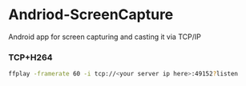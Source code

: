 # Andriod-ScreenCapture
Android app for screen capturing and casting it via TCP/IP

### TCP+H264
```bash
ffplay -framerate 60 -i tcp://<your server ip here>:49152?listen
```